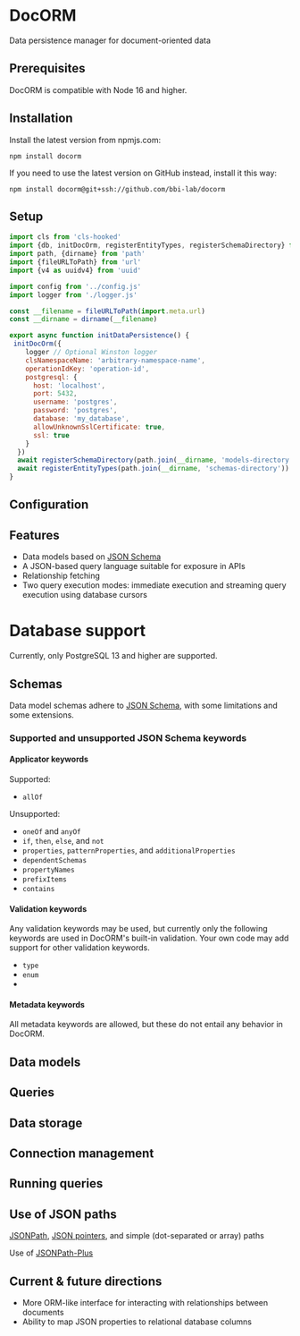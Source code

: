 # DocORM

Data persistence manager for document-oriented data

## Prerequisites

DocORM is compatible with Node 16 and higher.

## Installation

Install the latest version from npmjs.com:
```
npm install docorm
```

If you need to use the latest version on GitHub instead, install it this way:
```
npm install docorm@git+ssh://github.com/bbi-lab/docorm
```

## Setup

```js
import cls from 'cls-hooked'
import {db, initDocOrm, registerEntityTypes, registerSchemaDirectory} from 'docorm'
import path, {dirname} from 'path'
import {fileURLToPath} from 'url'
import {v4 as uuidv4} from 'uuid'

import config from '../config.js'
import logger from './logger.js'

const __filename = fileURLToPath(import.meta.url)
const __dirname = dirname(__filename)

export async function initDataPersistence() {
 initDocOrm({
    logger // Optional Winston logger
    clsNamespaceName: 'arbitrary-namespace-name',
    operationIdKey: 'operation-id',
    postgresql: {
      host: 'localhost',
      port: 5432,
      username: 'postgres',
      password: 'postgres',
      database: 'my_database',
      allowUnknownSslCertificate: true,
      ssl: true
    }
  })
  await registerSchemaDirectory(path.join(__dirname, 'models-directory'), 'model')
  await registerEntityTypes(path.join(__dirname, 'schemas-directory'))
}
```

## Configuration

## Features

- Data models based on [JSON Schema](https://json-schema.org)
- A JSON-based query language suitable for exposure in APIs
- Relationship fetching
- Two query execution modes: immediate execution and streaming query execution using database cursors

# Database support

Currently, only PostgreSQL 13 and higher are supported.

## Schemas

Data model schemas adhere to [JSON Schema](https://json-schema.org), with some limitations and some extensions.

### Supported and unsupported JSON Schema keywords

#### Applicator keywords

Supported:
- `allOf`

Unsupported:
- `oneOf` and `anyOf`
- `if`, `then`, `else`, and `not`
- `properties`, `patternProperties`, and `additionalProperties`
- `dependentSchemas`
- `propertyNames`
- `prefixItems`
- `contains`

#### Validation keywords

Any validation keywords may be used, but currently only the following keywords are used in DocORM's built-in validation. Your own code may add support for other validation keywords.

- `type`
- `enum`
- 

#### Metadata keywords

All metadata keywords are allowed, but these do not entail any behavior in DocORM.



## Data models

## Queries

## Data storage

## Connection management

## Running queries

## Use of JSON paths

[JSONPath](https://goessner.net/articles/JsonPath/), [JSON pointers](https://datatracker.ietf.org/doc/html/rfc6901), and simple (dot-separated or array) paths

Use of [JSONPath-Plus](https://github.com/JSONPath-Plus/JSONPath)

## Current & future directions

- More ORM-like interface for interacting with relationships between documents
- Ability to map JSON properties to relational database columns
